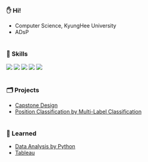 ### ✋ Hi!
* Computer Science, KyungHee University
* ADsP
<br></br>

### 💪 Skills 

<img src="https://img.shields.io/badge/python-3776AB?style=for-the-badge&logo=Python&logoColor=white"> <img src="https://img.shields.io/badge/mysql-4479A1?style=for-the-badge&logo=mysql&logoColor=white"> <img src="https://img.shields.io/badge/pandas-%23150458.svg?style=for-the-badge&logo=pandas&logoColor=white"> <img src="https://img.shields.io/badge/scikit--learn-%23F7931E.svg?style=for-the-badge&logo=scikit-learn&logoColor=white"> <img src="https://img.shields.io/badge/Tableau-E97627?style=for-the-badge&logo=Tableau&logoColor=white">
<br></br>

### 🗂 Projects

* [Capstone Design](https://github.com/MS1027/subwayapp)
* [Position Classification by Multi-Label Classification](https://github.com/MS1027/Position_Classification)
<br></br>

### 📖 Learned
* [Data Analysis by Python](https://github.com/MS1027/Data_Analysis)
* [Tableau](https://public.tableau.com/app/profile/minsik.shin/vizzes)

<!--
emoji https://www.iemoji.com/
-->
